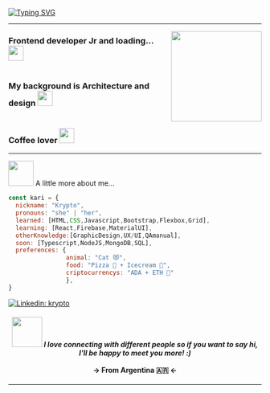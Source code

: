 [![Typing SVG](https://readme-typing-svg.herokuapp.com?color=F727D0&size=30&center=true&vCenter=true&width=900&lines=Hello+world%2C+I'm+Kari!+%F0%9F%91%A9%E2%80%8D%F0%9F%92%BB)](https://git.io/typing-svg)
<hr>
<img align='right' src="https://media.giphy.com/media/ieyl9zmCjO4b4t6qoY/giphy.gif" width="180">
<h3>Frontend developer Jr and loading... <img src="https://media.giphy.com/media/WUlplcMpOCEmTGBtBW/giphy.gif" width="30"><br><br><br>My background is Architecture and design <img src="https://media3.giphy.com/media/lp7G8RCJRrY4axBQo7/giphy.gif?cid=790b761164cb02f5973015bf71861578af2825a0d64b73b5&rid=giphy.gif&ct=s" width="30"><br><br><br>Coffee lover <img src="https://media0.giphy.com/media/fYTrU8WzMJP1aSHOXy/giphy.gif" width="30">
</h3>
<hr>
<img src="https://media.giphy.com/media/VgCDAzcKvsR6OM0uWg/giphy.gif" width="50"> A little more about me...  

```javascript
const kari = {
  nickname: "Krypto",
  pronouns: "she" | "her",
  learned: [HTML,CSS,Javascript,Bootstrap,Flexbox,Grid],
  learning: [React,Firebase,MaterialUI],
  otherKnowledge:[GraphicDesign,UX/UI,QAmanual],
  soon: [Typescript,NodeJS,MongoDB,SQL],
  preferences: {
                animal: "Cat 😻",
                food: "Pizza 🍕 + Icecream 🍦",
                criptocurrencys: "ADA + ETH 🤑"
                },
}
```

[![Linkedin: krypto](https://img.shields.io/badge/-kryptonitta-blue?style=flat-square&logo=Linkedin&logoColor=white&link=https://www.linkedin.com/in/karina-z-9279561a6/)](https://www.linkedin.com/in/karina-z-9279561a6/)

<h4 align='center'><img src="https://media.giphy.com/media/LnQjpWaON8nhr21vNW/giphy.gif" width="60"> <em><b>I love connecting with different people</b> so if you want to say <b>hi, I'll be happy to meet you more!</b> :)</em><br><br>-> From Argentina 🇦🇷 <-</h4>

---
